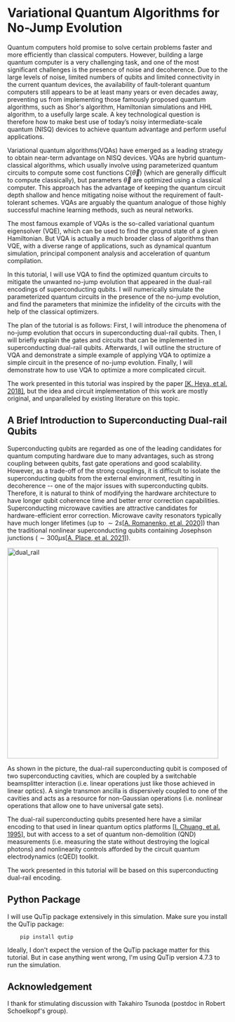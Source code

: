 # Variational Quantum Algorithms for No-Jump Evolution

Quantum computers hold promise to solve certain problems faster and more efficiently than classical computers. However, building a large quantum computer is a very challenging task, and one of the most significant challenges is the presence of noise and decoherence. Due to the large levels of noise, limited numbers of qubits and limited connectivity in the current quantum devices, the availability of fault-tolerant quantum computers still appears to be at least many years or even decades away, preventing us from implementing those famously proposed quantum algorithms, such as Shor's algorithm, Hamiltonian simulations and HHL algorithm, to a usefully large scale. A key technological question is therefore how to make best use of today’s noisy intermediate-scale quantum (NISQ) devices to achieve quantum advantage and perform useful applications.

Variational quantum algorithms(VQAs) have emerged as a leading strategy to obtain near-term advantage on NISQ devices. VQAs are hybrid quantum-classical algorithms, which usually involve using parameterized quantum circuits to compute some cost functions $C(\vec{\theta})$ (which are generally difficult to compute classically), but parameters $\vec{\theta}$ are optimized using a classical computer. This approach has the advantage of keeping the quantum circuit depth shallow and hence mitigating noise without the requirement of fault-tolerant schemes. VQAs are arguably the quantum analogue of those highly successful machine learning methods, such as neural networks.

The most famous example of VQAs is the so-called variational quantum eigensolver (VQE), which can be used to find the ground state of a given Hamiltonian. But VQA is actually a much broader class of algorithms than VQE, with a diverse range of applications, such as dynamical quantum simulation, principal component analysis and acceleration of quantum compilation.

In this tutorial, I will use VQA to find the optimized quantum circuits to mitigate the unwanted no-jump evolution that appeared in the dual-rail encodings of superconducting qubits. I will numerically simulate the parameterized quantum circuits in the presence of the no-jump evolution, and find the parameters that minimize the infidelity of the circuits with the help of the classical optimizers.

The plan of the tutorial is as follows: First, I will introduce the phenomena of no-jump evolution that occurs in superconducting dual-rail qubits. Then, I will briefly explain the gates and circuits that can be implemented in superconducting dual-rail qubits. Afterwards, I will outline the structure of VQA and demonstrate a simple example of applying VQA to optimize a simple circuit in the presence of no-jump evolution. Finally, I will demonstrate how to use VQA to optimize a more complicated circuit.

The work presented in this tutorial was inspired by the paper [[K. Heya, et al. 2018]](https://arxiv.org/pdf/1810.12745.pdf), but the idea and circuit implementation of this work are mostly original, and unparalleled by existing literature on this topic.

## A Brief Introduction to Superconducting Dual-rail Qubits

Superconducting qubits are regarded as one of the leading candidates for quantum computing hardware due to many advantages, such as strong coupling between qubits, fast gate operations and good scalability. However, as a trade-off of the strong couplings, it is difficult to isolate the superconducting qubits from the external environment, resulting in decoherence -- one of the major issues with superconducting qubits. Therefore, it is natural to think of modifying the hardware architecture to have longer qubit coherence time and better error correction capabilities. Superconducting microwave cavities are attractive candidates for hardware-efficient error correction. Microwave cavity resonators typically have much longer lifetimes (up to $\sim2s$[[A. Romanenko, et al. 2020]](https://journals.aps.org/prapplied/pdf/10.1103/PhysRevApplied.13.034032)) than the traditional nonlinear superconducting qubits containing Josephson junctions ($\sim300 \mu s$[[A. Place, et al. 2021]](https://www.nature.com/articles/s41467-021-22030-5)).



<img width="481" alt="dual_rail" src="https://github.com/Superrudder/VQA-for-No-Jump-Evolution/assets/86409906/8dc92a65-4751-48fb-96f6-79b0d94167ad">

As shown in the picture, the dual-rail superconducting qubit is composed of two superconducting cavities, which are coupled by a switchable beamsplitter interaction (i.e. linear operations just like those achieved in linear optics). A single transmon ancilla is dispersively coupled to one of the cavities and acts as a resource for non-Gaussian operations (i.e. nonlinear operations that allow one to have universal gate sets).

The dual-rail superconducting qubits presented here have a similar encoding to that used in linear quantum optics platforms [[I. Chuang, et al. 1995]](https://journals.aps.org/pra/abstract/10.1103/PhysRevA.52.3489), but with access to a set of quantum non-demolition (QND) measurements (i.e. measuring the state without destroying the logical photons) and nonlinearity controls afforded by the circuit quantum electrodynamics (cQED) toolkit.

The work presented in this tutorial will be based on this superconducting dual-rail encoding.

## Python Package
I will use QuTip package extensively in this simulation. Make sure you install the QuTip package:
```
    pip install qutip
```
Ideally, I don't expect the version of the QuTip package matter for this tutorial. But in case anything went wrong, I'm using QuTip version 4.7.3 to run the simulation.

## Acknowledgement

I thank for stimulating discussion with Takahiro Tsunoda (postdoc in Robert Schoelkopf's group).




